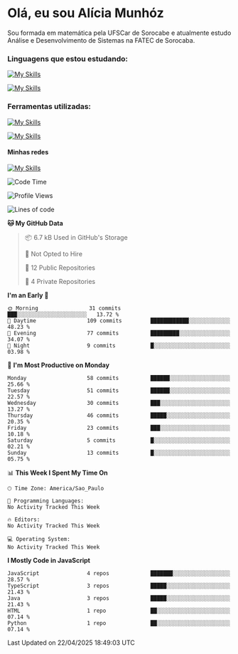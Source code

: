 # Olá, eu sou Alícia Munhóz

<p>Sou formada em matemática pela UFSCar de Sorocabe e atualmente estudo Análise e Desenvolvimento de Sistemas na FATEC de Sorocaba.</p>

### Linguagens que estou estudando:

[![My Skills](https://skillicons.dev/icons?i=js,ts,html,css)](https://skillicons.dev)


[![My Skills](https://skillicons.dev/icons?i=nodejs,java,py,latex)](https://skillicons.dev)

### Ferramentas utilizadas:

[![My Skills](https://skillicons.dev/icons?i=vscode,discord,figma,git)](https://skillicons.dev)

[![My Skills](https://skillicons.dev/icons?i=github,gmail,mongodb,sublime)](https://skillicons.dev)

#### Minhas redes
[![My Skills](https://skillicons.dev/icons?i=linkedin)](https://www.linkedin.com/in/aliciamunhozfrancodecamargo/)

<!--START_SECTION:waka-->
![Code Time](http://img.shields.io/badge/Code%20Time-285%20hrs%2041%20mins-blue)

![Profile Views](http://img.shields.io/badge/Profile%20Views-0-blue)

![Lines of code](https://img.shields.io/badge/From%20Hello%20World%20I%27ve%20Written-77.1%20thousand%20lines%20of%20code-blue)

**🐱 My GitHub Data** 

> 📦 6.7 kB Used in GitHub's Storage 
 > 
> 🚫 Not Opted to Hire
 > 
> 📜 12 Public Repositories 
 > 
> 🔑 4 Private Repositories 
 > 
**I'm an Early 🐤** 

```text
🌞 Morning                31 commits          ███░░░░░░░░░░░░░░░░░░░░░░   13.72 % 
🌆 Daytime                109 commits         ████████████░░░░░░░░░░░░░   48.23 % 
🌃 Evening                77 commits          █████████░░░░░░░░░░░░░░░░   34.07 % 
🌙 Night                  9 commits           █░░░░░░░░░░░░░░░░░░░░░░░░   03.98 % 
```
📅 **I'm Most Productive on Monday** 

```text
Monday                   58 commits          ██████░░░░░░░░░░░░░░░░░░░   25.66 % 
Tuesday                  51 commits          ██████░░░░░░░░░░░░░░░░░░░   22.57 % 
Wednesday                30 commits          ███░░░░░░░░░░░░░░░░░░░░░░   13.27 % 
Thursday                 46 commits          █████░░░░░░░░░░░░░░░░░░░░   20.35 % 
Friday                   23 commits          ███░░░░░░░░░░░░░░░░░░░░░░   10.18 % 
Saturday                 5 commits           █░░░░░░░░░░░░░░░░░░░░░░░░   02.21 % 
Sunday                   13 commits          █░░░░░░░░░░░░░░░░░░░░░░░░   05.75 % 
```


📊 **This Week I Spent My Time On** 

```text
🕑︎ Time Zone: America/Sao_Paulo

💬 Programming Languages: 
No Activity Tracked This Week

🔥 Editors: 
No Activity Tracked This Week

💻 Operating System: 
No Activity Tracked This Week
```

**I Mostly Code in JavaScript** 

```text
JavaScript               4 repos             ███████░░░░░░░░░░░░░░░░░░   28.57 % 
TypeScript               3 repos             █████░░░░░░░░░░░░░░░░░░░░   21.43 % 
Java                     3 repos             █████░░░░░░░░░░░░░░░░░░░░   21.43 % 
HTML                     1 repo              ██░░░░░░░░░░░░░░░░░░░░░░░   07.14 % 
Python                   1 repo              ██░░░░░░░░░░░░░░░░░░░░░░░   07.14 % 
```




 Last Updated on 22/04/2025 18:49:03 UTC
<!--END_SECTION:waka-->
